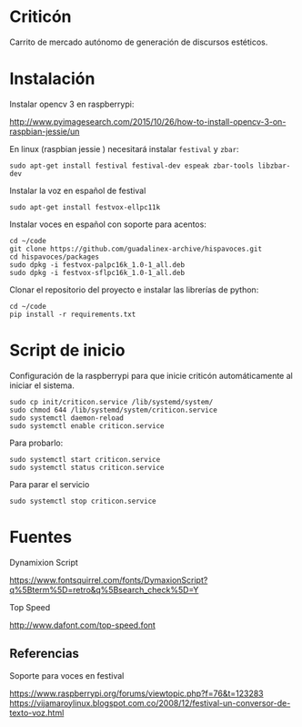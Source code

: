 # Criticón

Carrito de mercado autónomo de generación de discursos estéticos.


# Instalación

Instalar opencv 3 en raspberrypi:

http://www.pyimagesearch.com/2015/10/26/how-to-install-opencv-3-on-raspbian-jessie/un

En linux (raspbian jessie ) necesitará instalar `festival` y `zbar`:

```
sudo apt-get install festival festival-dev espeak zbar-tools libzbar-dev
```

Instalar la voz en español de festival

```sudo apt-get install festvox-ellpc11k```


Instalar voces en español con soporte para acentos:

```
cd ~/code
git clone https://github.com/guadalinex-archive/hispavoces.git
cd hispavoces/packages
sudo dpkg -i festvox-palpc16k_1.0-1_all.deb
sudo dpkg -i festvox-sflpc16k_1.0-1_all.deb
```

Clonar el repositorio del proyecto e instalar las librerías de python:

```
cd ~/code
pip install -r requirements.txt
```


# Script de inicio

Configuración de la raspberrypi para que inicie criticón automáticamente al iniciar el sistema.
```
sudo cp init/criticon.service /lib/systemd/system/
sudo chmod 644 /lib/systemd/system/criticon.service
sudo systemctl daemon-reload
sudo systemctl enable criticon.service
```

Para probarlo:

```
sudo systemctl start criticon.service
sudo systemctl status criticon.service
```

Para parar el servicio

```
sudo systemctl stop criticon.service
```


# Fuentes

Dynamixion Script

https://www.fontsquirrel.com/fonts/DymaxionScript?q%5Bterm%5D=retro&q%5Bsearch_check%5D=Y

Top Speed

http://www.dafont.com/top-speed.font


## Referencias

Soporte para voces en festival

https://www.raspberrypi.org/forums/viewtopic.php?f=76&t=123283
https://vijamaroylinux.blogspot.com.co/2008/12/festival-un-conversor-de-texto-voz.html
